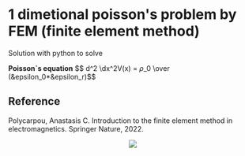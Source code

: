 # 1 dimetional poisson's problem by FEM (finite element method)

Solution with python to solve

**Poisson`s equation**
$$ d^2 \dx^2V(x) = $\rho$_0 \over (&epsilon_0*\&epsilon_r)$$

## Reference
Polycarpou, Anastasis C. Introduction to the finite element method in electromagnetics. Springer Nature, 2022.


<div align="center">
	<img src="https://img.shields.io/badge/Python-3776AB?style=flat&logo=Java&logoColor=white"/>
</div>
